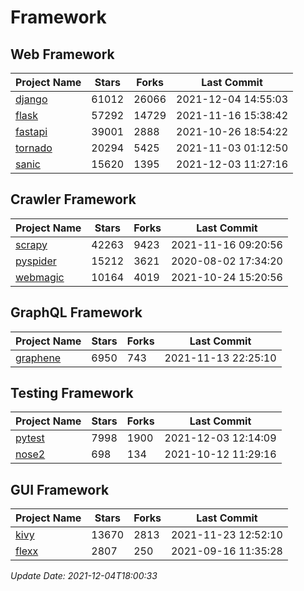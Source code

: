 # Framework

## Web Framework
| Project Name | Stars | Forks | Last Commit |
| ------------ | ----- | ----- | ----------- |
| [django](https://github.com/django/django) | 61012 | 26066 | 2021-12-04 14:55:03 |
| [flask](https://github.com/pallets/flask) | 57292 | 14729 | 2021-11-16 15:38:42 |
| [fastapi](https://github.com/tiangolo/fastapi) | 39001 | 2888 | 2021-10-26 18:54:22 |
| [tornado](https://github.com/tornadoweb/tornado) | 20294 | 5425 | 2021-11-03 01:12:50 |
| [sanic](https://github.com/sanic-org/sanic) | 15620 | 1395 | 2021-12-03 11:27:16 |

## Crawler Framework
| Project Name | Stars | Forks | Last Commit |
| ------------ | ----- | ----- | ----------- |
| [scrapy](https://github.com/scrapy/scrapy) | 42263 | 9423 | 2021-11-16 09:20:56 |
| [pyspider](https://github.com/binux/pyspider) | 15212 | 3621 | 2020-08-02 17:34:20 |
| [webmagic](https://github.com/code4craft/webmagic) | 10164 | 4019 | 2021-10-24 15:20:56 |

## GraphQL Framework
| Project Name | Stars | Forks | Last Commit |
| ------------ | ----- | ----- | ----------- |
| [graphene](https://github.com/graphql-python/graphene) | 6950 | 743 | 2021-11-13 22:25:10 |

## Testing Framework
| Project Name | Stars | Forks | Last Commit |
| ------------ | ----- | ----- | ----------- |
| [pytest](https://github.com/pytest-dev/pytest) | 7998 | 1900 | 2021-12-03 12:14:09 |
| [nose2](https://github.com/nose-devs/nose2) | 698 | 134 | 2021-10-12 11:29:16 |

## GUI Framework
| Project Name | Stars | Forks | Last Commit |
| ------------ | ----- | ----- | ----------- |
| [kivy](https://github.com/kivy/kivy) | 13670 | 2813 | 2021-11-23 12:52:10 |
| [flexx](https://github.com/flexxui/flexx) | 2807 | 250 | 2021-09-16 11:35:28 |

*Update Date: 2021-12-04T18:00:33*